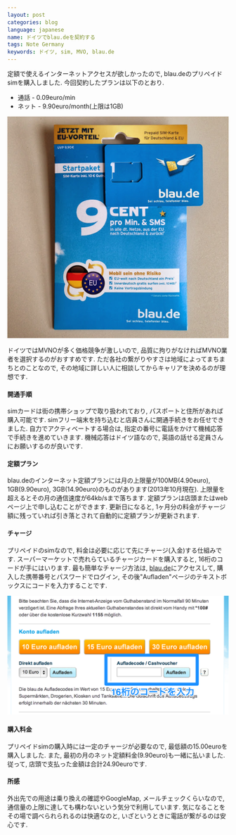 ```yaml
---
layout: post
categories: blog
language: japanese
name: ドイツでblau.deを契約する
tags: Note Germany
keywords: ドイツ, sim, MVO, blau.de
---
```


定額で使えるインターネットアクセスが欲しかったので, blau.deのプリペイドsimを購入しました. 今回契約したプランは以下のとおり.

* 通話 - 0.09euro/min
* ネット - 9.90euro/month(上限は1GB)

<img src="/assets/content-image/photo_blau.jpg" class="image-on-frame">

ドイツではMVNOが多く価格競争が激しいので, 品質に拘りがなければMVNO業者を選択するのがおすすめです. ただ各社の繋がりやすさは地域によってまちまちとのことなので, その地域に詳しい人に相談してからキャリアを決めるのが理想です.

#### 開通手順

simカードは街の携帯ショップで取り扱われており, パスポートと住所があれば購入可能です. simフリー端末を持ち込むと店員さんに開通手続きをお任せできました. 自力でアクティベートする場合は, 指定の番号に電話をかけて機械応答で手続きを進めていきます. 機械応答はドイツ語なので, 英語の話せる定員さんにお願いするのが良いです.

#### 定額プラン

blau.deのインターネット定額プランには月の上限量が100MB(4.90euro), 1GB(9.90euro), 3GB(14.90euro)のものがあります(2013年10月現在). 上限量を超えるとその月の通信速度が64kb/sまで落ちます. 定額プランは店頭またはwebページ上で申し込むことができます. 更新日になると, 1ヶ月分の料金がチャージ額に残っていれば引き落とされて自動的に定額プランが更新されます.

#### チャージ

プリペイドのsimなので, 料金は必要に応じて先にチャージ(入金)する仕組みです. スーパーマーケットで売れらているチャージカードを購入すると, 16桁のコードが手にはいります. 最も簡単なチャージ方法は, [blau.de](http://blau.de)にアクセスして, 購入した携帯番号とパスワードでログイン, その後"Aufladen"ページのテキストボックスにコードを入力することです.

<img src="/assets/content-image/ss_blau.png" class="image-on-frame image-fade">

#### 購入料金

プリペイドsimの購入時には一定のチャージが必要なので, 最低額の15.00euroを購入しました. また, 最初の月のネット定額料金(9.90euro)も一緒に払いました. 従って, 店頭で支払った金額は合計24.90euroです.

#### 所感

外出先での用途は乗り換えの確認やGoogleMap, メールチェックくらいなので, 通信量の上限に達しても構わないという気分で利用しています. 気になることをその場で調べられられるのは快適なのと, いざというときに電話が繋がるのは安心です.
